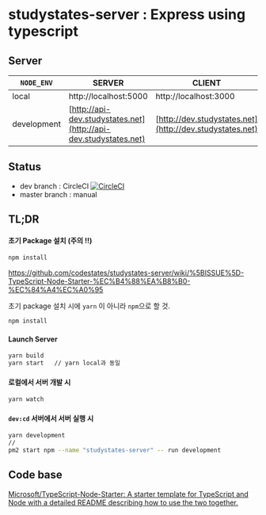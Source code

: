 # studystates-server : Express using typescript

## Server

| `NODE_ENV`  | SERVER                                                           | CLIENT                                                   | `REACT_APP_` |
| ----------- | ---------------------------------------------------------------- | -------------------------------------------------------- | ------------ |
| local       | http://localhost:5000                                            | http://localhost:3000                                    |              |
| development | [http://api-dev.studystates.net](http://api-dev.studystates.net) | [http://dev.studystates.net](http://dev.studystates.net) |              |


## Status

- dev branch : CircleCI [![CircleCI](https://circleci.com/gh/codestates/studystates-server/tree/dev.svg?style=svg&circle-token=e988f2482f1313e0473c65b8d610463eb55f5ea9)](https://circleci.com/gh/codestates/studystates-server/tree/dev)
- master branch : manual

## TL;DR

#### 초기 Package 설치 (주의 !!)

```bash
npm install
```

https://github.com/codestates/studystates-server/wiki/%5BISSUE%5D-TypeScript-Node-Starter-%EC%B4%88%EA%B8%B0-%EC%84%A4%EC%A0%95

초기 package 설치 시에 `yarn` 이 아니라 `npm`으로 할 것.

```bash
npm install
```

#### Launch Server 

```bash
yarn build
yarn start   // yarn local과 동일
```

#### 로컬에서 서버 개발 시 

```bash
yarn watch
```

#### `dev:cd` 서버에서 서버 실행 시 

```bash
yarn development
//
pm2 start npm --name "studystates-server" -- run development
```


## Code base

[Microsoft/TypeScript-Node-Starter: A starter template for TypeScript and Node with a detailed README describing how to use the two together.](https://github.com/Microsoft/TypeScript-Node-Starter)
